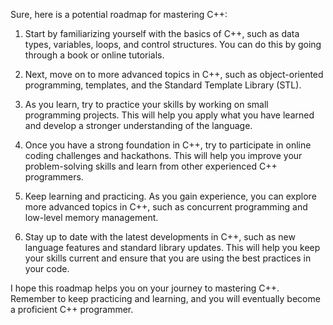 Sure, here is a potential roadmap for mastering C++:

1) Start by familiarizing yourself with the basics of C++, such as data types, variables, loops, and control structures. You can do this by going through a book or online tutorials.

2) Next, move on to more advanced topics in C++, such as object-oriented programming, templates, and the Standard Template Library (STL).

3) As you learn, try to practice your skills by working on small programming projects. This will help you apply what you have learned and develop a stronger understanding of the language.

4) Once you have a strong foundation in C++, try to participate in online coding challenges and hackathons. This will help you improve your problem-solving skills and learn from other experienced C++ programmers.

5) Keep learning and practicing. As you gain experience, you can explore more advanced topics in C++, such as concurrent programming and low-level memory management.

6) Stay up to date with the latest developments in C++, such as new language features and standard library updates. This will help you keep your skills current and ensure that you are using the best practices in your code.

I hope this roadmap helps you on your journey to mastering C++. Remember to keep practicing and learning, and you will eventually become a proficient C++ programmer.
